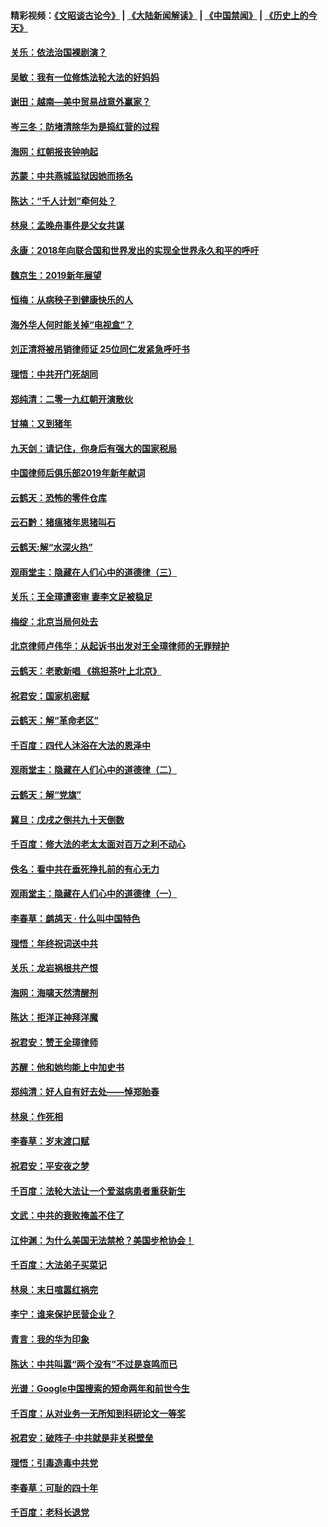 #### 精彩视频：[《文昭谈古论今》](https://github.com/gfw-breaker/wenzhao/blob/master/README.md?t=01050030) | [《大陆新闻解读》](https://github.com/gfw-breaker/ntdtv-comedy/blob/master/README.md?t=01050030) | [《中国禁闻》](https://github.com/gfw-breaker/ntdtv-news/blob/master/README.md?t=01050030) | [《历史上的今天》](https://github.com/gfw-breaker/today-in-history/blob/master/README.md?t=01050030) 

#### [关乐：依法治国裸剧演？](../pages/nsc993/n10952420.md?t=01050030) 

#### [吴敏：我有一位修炼法轮大法的好妈妈](../pages/nsc993/n10952484.md?t=01050030) 

#### [谢田：越南—美中贸易战意外赢家？](../pages/nsc993/n10940351.md?t=01050030) 

#### [岑三冬：防堵清除华为是捣红营的过程](../pages/nsc993/n10952342.md?t=01050030) 

#### [海网：红朝报丧钟响起](../pages/nsc993/n10951480.md?t=01050030) 

#### [苏蒙：中共燕城监狱因她而扬名](../pages/nsc993/n10951476.md?t=01050030) 

#### [陈达：“千人计划”牵何处？](../pages/nsc993/n10951466.md?t=01050030) 

#### [林泉：孟晚舟事件是父女共谋](../pages/nsc993/n10947780.md?t=01050030) 

#### [永康：2018年向联合国和世界发出的实现全世界永久和平的呼吁](../pages/nsc993/n10947756.md?t=01050030) 

#### [魏京生：2019新年展望](../pages/nsc993/n10947691.md?t=01050030) 

#### [恒梅：从病秧子到健康快乐的人](../pages/nsc993/n10947469.md?t=01050030) 

#### [海外华人何时能关掉“电视盒”？](../pages/nsc993/n10945406.md?t=01050030) 

#### [刘正清将被吊销律师证 25位同仁发紧急呼吁书](../pages/nsc993/n10944361.md?t=01050030) 

#### [理悟：中共开门死胡同](../pages/nsc993/n10944908.md?t=01050030) 

#### [郑纯清：二零一九红朝开演散伙](../pages/nsc993/n10944905.md?t=01050030) 

#### [甘楠：又到猪年](../pages/nsc993/n10944903.md?t=01050030) 

#### [九天剑：请记住，你身后有强大的国家税局](../pages/nsc993/n10944885.md?t=01050030) 

#### [中国律师后俱乐部2019年新年献词](../pages/nsc993/n10944348.md?t=01050030) 

#### [云鹤天：恐怖的零件仓库](../pages/nsc993/n10942847.md?t=01050030) 

#### [云石黔：猪瘟猪年思猪叫石](../pages/nsc993/n10943180.md?t=01050030) 

#### [云鹤天:解“水深火热”](../pages/nsc993/n10942828.md?t=01050030) 

#### [观雨堂主：隐藏在人们心中的道德律（三）](../pages/nsc993/n10941445.md?t=01050030) 

#### [关乐：王全璋遭密审 妻李文足被稳足](../pages/nsc993/n10941420.md?t=01050030) 

#### [梅绽：北京当局何处去](../pages/nsc993/n10941407.md?t=01050030) 

#### [北京律师卢伟华：从起诉书出发对王全璋律师的无罪辩护](../pages/nsc993/n10939303.md?t=01050030) 

#### [云鹤天：老歌新唱 《挑担茶叶上北京》](../pages/nsc993/n10937870.md?t=01050030) 

#### [祝君安：国家机密赋](../pages/nsc993/n10937863.md?t=01050030) 

#### [云鹤天：解“革命老区”](../pages/nsc993/n10937858.md?t=01050030) 

#### [千百度：四代人沐浴在大法的恩泽中](../pages/nsc993/n10937630.md?t=01050030) 

#### [观雨堂主：隐藏在人们心中的道德律（二）](../pages/nsc993/n10937219.md?t=01050030) 

#### [云鹤天：解“党旗”](../pages/nsc993/n10937211.md?t=01050030) 

#### [冀旦：戊戌之倒共九十天倒数](../pages/nsc993/n10937168.md?t=01050030) 

#### [千百度：修大法的老太太面对百万之利不动心](../pages/nsc993/n10934913.md?t=01050030) 

#### [佚名：看中共在垂死挣扎前的有心无力](../pages/nsc993/n10934707.md?t=01050030) 

#### [观雨堂主：隐藏在人们心中的道德律（一）](../pages/nsc993/n10934699.md?t=01050030) 

#### [李春草：鹧鸪天 ‧ 什么叫中国特色](../pages/nsc993/n10934694.md?t=01050030) 

#### [理悟：年终祝词送中共](../pages/nsc993/n10933269.md?t=01050030) 

#### [关乐：龙岩祸根共产恨](../pages/nsc993/n10933253.md?t=01050030) 

#### [海网：海啸天然清醒剂](../pages/nsc993/n10933251.md?t=01050030) 

#### [陈达：拒洋正神拜洋魔](../pages/nsc993/n10933235.md?t=01050030) 

#### [祝君安：赞王全璋律师](../pages/nsc993/n10933273.md?t=01050030) 

#### [苏醒：他和她均能上中加史书](../pages/nsc993/n10933262.md?t=01050030) 

#### [郑纯清：好人自有好去处——悼郑贻春](../pages/nsc993/n10933256.md?t=01050030) 

#### [林泉：作死相](../pages/nsc993/n10933248.md?t=01050030) 

#### [李春草：岁末渡口赋](../pages/nsc993/n10933243.md?t=01050030) 

#### [祝君安：平安夜之梦](../pages/nsc993/n10931089.md?t=01050030) 

#### [千百度：法轮大法让一个爱滋病患者重获新生](../pages/nsc993/n10931128.md?t=01050030) 

#### [文武：中共的衰败掩盖不住了](../pages/nsc993/n10931085.md?t=01050030) 

#### [江仲渊：为什么美国无法禁枪？美国步枪协会！](../pages/nsc993/n10931078.md?t=01050030) 

#### [千百度：大法弟子买菜记](../pages/nsc993/n10929626.md?t=01050030) 

#### [林泉：末日喧嚣红祸完](../pages/nsc993/n10929158.md?t=01050030) 

#### [李宁：谁来保护民营企业？](../pages/nsc993/n10929049.md?t=01050030) 

#### [青言：我的华为印象](../pages/nsc993/n10927223.md?t=01050030) 

#### [陈达：中共叫嚣“两个没有”不过是哀鸣而已](../pages/nsc993/n10927213.md?t=01050030) 

#### [光谱：Google中国搜索的短命两年和前世今生](../pages/nsc993/n10927202.md?t=01050030) 

#### [千百度：从对业务一无所知到科研论文一等奖](../pages/nsc993/n10924400.md?t=01050030) 

#### [祝君安：破阵子‧中共就是非关税壁垒](../pages/nsc993/n10924033.md?t=01050030) 

#### [理悟：引毒造毒中共党](../pages/nsc993/n10922164.md?t=01050030) 

#### [李春草：可耻的四十年](../pages/nsc993/n10922095.md?t=01050030) 

#### [千百度：老科长退党](../pages/nsc993/n10922047.md?t=01050030) 

